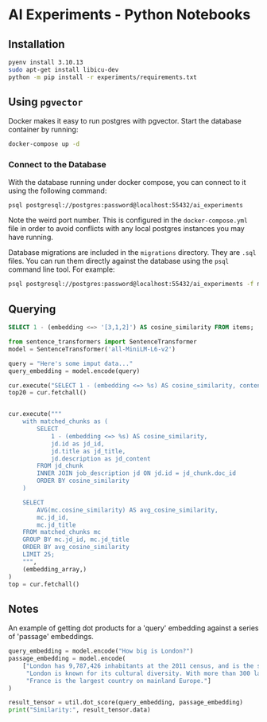 # AI Experiments - Python Notebooks

## Installation

```bash
pyenv install 3.10.13
sudo apt-get install libicu-dev
python -m pip install -r experiments/requirements.txt
```

## Using `pgvector`

Docker makes it easy to run postgres with pgvector. Start the database container by running:

```bash
docker-compose up -d
```

### Connect to the Database

With the database running under docker compose, you can connect to it using the following command:

```bash
psql postgresql://postgres:password@localhost:55432/ai_experiments
```

Note the weird port number. This is configured in the `docker-compose.yml` file in order to avoid conflicts with any local postgres instances you may have running.

Database migrations are included in the `migrations` directory. They are `.sql` files. You can run them directly against the database using the `psql` command line tool. For example:

```bash
psql postgresql://postgres:password@localhost:55432/ai_experiments -f migrations/20230902_set_up_db.sql
```

## Querying

```sql
SELECT 1 - (embedding <=> '[3,1,2]') AS cosine_similarity FROM items;
```

```python
from sentence_transformers import SentenceTransformer
model = SentenceTransformer('all-MiniLM-L6-v2')

query = "Here's some imput data..."
query_embedding = model.encode(query)

cur.execute("SELECT 1 - (embedding <=> %s) AS cosine_similarity, content FROM jd_chunks ORDER BY cosine_similarity LIMIT 20;", (embedding_array,))
top20 = cur.fetchall()


cur.execute("""
    with matched_chunks as (
        SELECT
            1 - (embedding <=> %s) AS cosine_similarity,
            jd.id as jd_id,
            jd.title as jd_title,
            jd.description as jd_content
        FROM jd_chunk
        INNER JOIN job_description jd ON jd.id = jd_chunk.doc_id
        ORDER BY cosine_similarity
    )

    SELECT
        AVG(mc.cosine_similarity) AS avg_cosine_similarity,
        mc.jd_id,
        mc.jd_title
    FROM matched_chunks mc
    GROUP BY mc.jd_id, mc.jd_title
    ORDER BY avg_cosine_similarity
    LIMIT 25;
    """,
    (embedding_array,)
)
top = cur.fetchall()
```

## Notes

An example of getting dot products for a 'query' embedding against a series of 'passage' embeddings.

```python
query_embedding = model.encode("How big is London?")
passage_embedding = model.encode(
    ["London has 9,787,426 inhabitants at the 2011 census, and is the second most populous city in the United Kingdom, after Birmingham.",
     "London is known for its cultural diversity. With more than 300 languages spoken in the city, London is the most linguistically diverse place in the European Union.",
     "France is the largest country on mainland Europe."]
)

result_tensor = util.dot_score(query_embedding, passage_embedding)
print("Similarity:", result_tensor.data)
```
